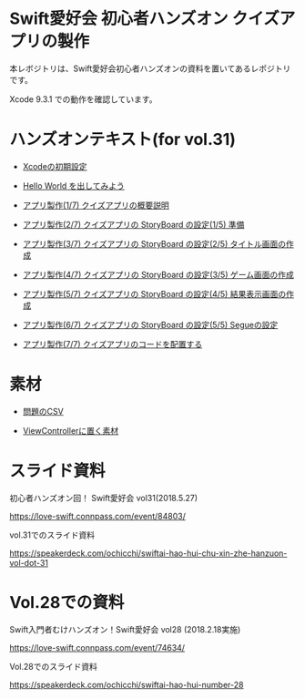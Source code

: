 # Swift愛好会 初心者ハンズオン クイズアプリの製作

本レボジトリは、Swift愛好会初心者ハンズオンの資料を置いてあるレポジトリです。

Xcode 9.3.1 での動作を確認しています。

# ハンズオンテキスト(for vol.31)

- [Xcodeの初期設定](Doc/loveSwiftHandson01-00-01.md)

- [Hello World を出してみよう](Doc/loveSwiftHandson01-01-01.md)

- [アプリ製作(1/7) クイズアプリの概要説明](Doc/loveSwiftHandson01-02-01.md)

- [アプリ製作(2/7) クイズアプリの StoryBoard の設定(1/5) 準備](Doc/loveSwiftHandson01-02-02.md)

- [アプリ製作(3/7) クイズアプリの StoryBoard の設定(2/5) タイトル画面の作成](Doc/loveSwiftHandson01-02-02-01.md)

- [アプリ製作(4/7) クイズアプリの StoryBoard の設定(3/5) ゲーム画面の作成](Doc/loveSwiftHandson01-02-02-02.md)

- [アプリ製作(5/7) クイズアプリの StoryBoard の設定(4/5) 結果表示画面の作成](Doc/loveSwiftHandson01-02-02-03.md)

- [アプリ製作(6/7) クイズアプリの StoryBoard の設定(5/5) Segueの設定](Doc/loveSwiftHandson01-02-02-04.md)

- [アプリ製作(7/7) クイズアプリのコードを配置する](Doc/loveSwiftHandson01-02-03.md)

# 素材

- [問題のCSV](etc/quiz.zip)

- [ViewControllerに置く素材](etc/material.zip)

# スライド資料

初心者ハンズオン回！ Swift愛好会 vol31(2018.5.27)

https://love-swift.connpass.com/event/84803/

vol.31でのスライド資料

https://speakerdeck.com/ochicchi/swiftai-hao-hui-chu-xin-zhe-hanzuon-vol-dot-31

# Vol.28での資料

Swift入門者むけハンズオン！Swift愛好会 vol28 (2018.2.18実施)

https://love-swift.connpass.com/event/74634/

Vol.28でのスライド資料

https://speakerdeck.com/ochicchi/swiftai-hao-hui-number-28
